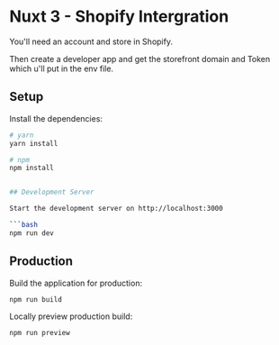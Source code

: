 # Nuxt 3 - Shopify Intergration

You'll need an account and store in Shopify.

Then create a developer app and get the storefront domain and Token which u'll put in the env file.

## Setup

Install the dependencies:

```bash
# yarn
yarn install

# npm
npm install


## Development Server

Start the development server on http://localhost:3000

```bash
npm run dev
```

## Production

Build the application for production:

```bash
npm run build
```

Locally preview production build:

```bash
npm run preview
```

